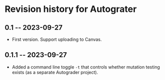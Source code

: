 # Revision history for Autograter

## 0.1 -- 2023-09-27

* First version. Support uploading to Canvas.

## 0.1.1 -- 2023-09-27

* Added a command line toggle `-t` that controls whether mutation testing exists
  (as a separate Autograder project).

